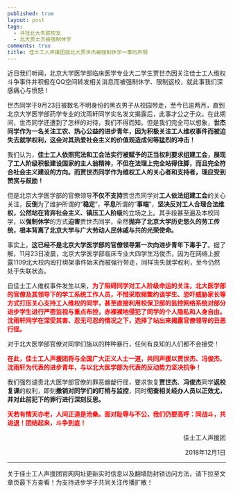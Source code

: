 ```yaml
---
published: true
layout: post
tags: 
  - 寻找北大失联校友
  - 北大贾士杰被强制休学
comments: true
title: 佳士工人声援团就北大贾世杰被强制休学一事的声明
---
```


近日我们听闻，北京大学医学部临床医学专业大二学生贾世杰因关注佳士工人维权斗争事件并积极在QQ空间转发相关消息而被强制休学、限制返校，就此事我们深感痛心与愤怒！

世杰同学于9月23日被数名不明身份的黑衣男子从校园带走，至今已逾两月，直到北京大学医学部药学专业的沈雨轩同学实名发文揭露后，此事才公之于众。在此期间，世杰同学还遭到了怎样的对待，我们不得而知。但是我们完全可以想象，**世杰同学作为一名关注工农、热心公益的进步青年，因为积极关注工人维权事件而被迫失去就学权利，这会对其热爱社会主义的价值观造成何等猛烈的冲击！**

我们认为，**佳士工人依照宪法和工会法实行被赋予的正当权利要求组建工会，展现了工人阶级积极建设国家的主人翁精神，不但在法理上完全站得住脚，而且完全符合社会主义建设的方向。而贾世杰同学作为维权工人的关心者和支持者，理应受到赞赏与鼓励！**

但是北京大学医学部的官僚领导**不仅不支持**贾世杰同学对**工人依法组建工会**的关心关注，**反倒**为了维护所谓的“**稳定**”，**平息**所谓的“**事端**”，**坚决反对工人合理合法维权，公然站在背弃社会主义、镇压工人阶级**的立场之上。其手段甚至遍及本校同学，以**强制休学**的方式**迫害**贾世杰同学，全然**抛弃了北京大学历史悠久的劳工传统，根本背离了北京大学与广大劳动人民休戚与共的光荣使命。**

事实上，**这已经不是北京大学医学部的官僚领导第一次向进步青年下毒手了**。据了解，11月23日凌晨，北京大学医学部临床专业大四学生冯俊杰，因为在网络上披露1109北大校内殴打绑架事件始末而被强行带走，同样丧失就学权利，至今仍然处于失联状态。

自佳士工人维权事件发生以来，<span style="color: #ff0000;"><strong>为了阻碍同学对工人阶级命运的关注，北大医学部的官僚及其领导下的学工系统工作人员，不惜采取频繁约谈学生、恐吓威胁家长等方式打压关心支持工人维权的同学，甚至直接利用校保卫部的监控网络系统对部分进步学生进行严密监视与重点布控，赤裸裸地侵犯了同学的个人隐私和人身自由。沈雨轩同学在深受其害、忍无可忍的情况之下，选择了站出来揭露官僚领导的丑恶行径。</strong></span>

对于北大医学部官僚对同学们施以的种种暴行，任何有良知的人们都不会接受！

<span style="color: #ff0000;"><strong>在此，佳士工人声援团将与全国广大正义人士一道，共同声援以贾世杰、冯俊杰、沈雨轩为代表的进步青年，与以北大医学部为代表的反动势力坚决抗争！</strong></span>

我们强烈谴责北大医学部官僚的罪恶龌龊行径，要求恢复**贾世杰**、**冯俊杰**同学**返校复课**的权利，即刻**撤销对同学们的盯梢与监控**，同时**彻查相关经办人员以正效尤，并对此前犯下的罪行进行深刻反思。**

<span style="color: #ff0000;"><strong>天若有情天亦老，人间正道是沧桑。面对耻辱与不公，我们仍要高呼：同战斗，共进退！团结起来，斗争到底！</strong></span>

<p align="right">佳士工人声援团</p>
<p align="right">2018年12月1日</p>

---
关于佳士工人声援团官网网址更新实时信息以及翻墙防封锁访问方法，请下拉至文章页最下方查看！为支持进步学子共同关注传播扩散！
